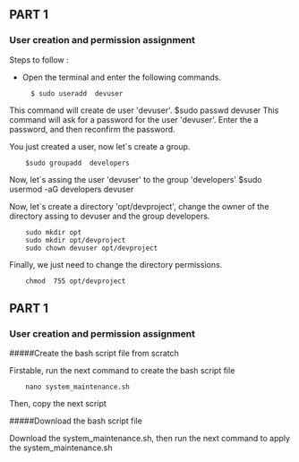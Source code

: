 ## PART 1
### User creation and permission assignment

Steps to follow : 
- Open the terminal and enter the following commands.

		$ sudo useradd  devuser
This command will create de user 'devuser'.
		$sudo passwd devuser
	This command will ask for a password for the user 'devuser'. Enter the a password,  and then reconfirm the password.

You just created  a user, now let´s create a group.

		$sudo groupadd  developers 
Now,  let´s assing the user 'devuser'  to the group 'developers'
		$sudo usermod -aG developers devuser

Now, let´s  create a directory 'opt/devproject', change the owner of the directory assing to devuser and the group developers.

		sudo mkdir opt
		sudo mkdir opt/devproject
		sudo chown devuser opt/devproject 

Finally,  we just need to change the directory permissions.

		chmod  755 opt/devproject



## PART 1
### User creation and permission assignment

#####Create the bash script file from scratch

Firstable, run the next command to create the bash script file

		nano system_maintenance.sh

Then,  copy the next script



#####Download the bash script file

Download the system_maintenance.sh, then run the next command to apply the system_maintenance.sh 
